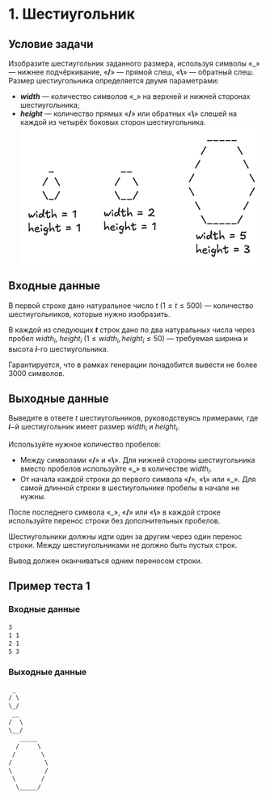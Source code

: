 # 1. Шестиугольник

## Условие задачи

Изобразите шестиугольник заданного размера, используя символы
«\_» — нижнее подчёркивание, «**/**» — прямой слеш, «**\\**» — обратный слеш. Размер шестиугольника определяется двумя параметрами:  
* **_width_** — количество символов «\_» на верхней и нижней сторонах шестиугольника;  
* **_height_** — количество прямых «**/**» или обратных «**\\**» слешей на каждой из четырёх боковых сторон шестиугольника.
![Примерыстроенияшестиугольников.](https://github.com/Ekvo/ozon-route-256-mid-03-08-25/blob/main/images/hexo-examples.png "https://github.com/Ekvo/ozon-route-256-mid-03-08-25/blob/main/images/hexo-examples.png")

## Входные данные

В первой строке дано натуральное число $t$ $(1≤t≤500)$ — количество шестиугольников, которые нужно изобразить.

В каждой из следующих **_t_** строк дано по два натуральных числа через пробел
$width_i$, $height_i$ $(1≤width_i,height_i≤50)$ — требуемая ширина и высота **_i_**-го шестиугольника.

Гарантируется, что в рамках генерации понадобится вывести не более 3000 символов.

## Выходные данные

Выведите в ответе $t$ шестиугольников, руководствуясь примерами, где **_i_**−й шестиугольник имеет размер $width_i$ и $height_i$.

Используйте нужное количество пробелов:  
* Между символами «**/**» и «**\\**». Для нижней стороны шестиугольника вместо пробелов используйте «**\_**» в количестве $width_i$.
* От начала каждой строки до первого символа «**/**», «**\\**» или «\_». Для самой длинной строки в шестиугольнике пробелы в начале не нужны.

После последнего символа «\_», «**/**» или «**\\**» в каждой строке используйте перенос строки без дополнительных пробелов.

Шестиугольники должны идти один за другим через один перенос строки. Между шестиугольниками не должно быть пустых строк.

Вывод должен оканчиваться одним переносом строки.

## Пример теста 1

### Входные данные
```
3
1 1
2 1
5 3
```
### Выходные данные
```
 _  
/ \  
\_/  
 __  
/  \  
\__/  
   _____  
  /     \  
 /       \  
/         \  
\         /  
 \       /  
  \_____/  
```




